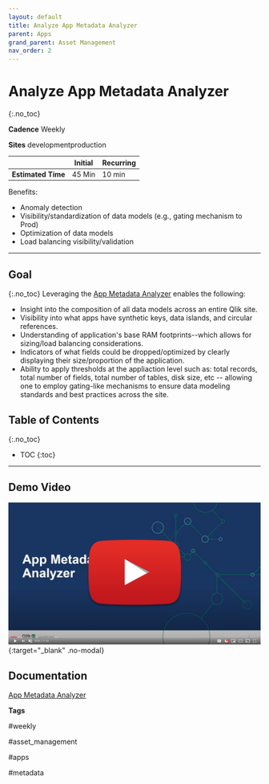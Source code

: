 ```yaml
---
layout: default
title: Analyze App Metadata Analyzer
parent: Apps
grand_parent: Asset Management
nav_order: 2
---
```


# Analyze App Metadata Analyzer
{:.no_toc}

**Cadence** <span class="label cadence">Weekly</span>

**Sites** <span class="label dev">development</span><span class="label prod">production</span>

|                                  		          | Initial | Recurring |
|---------------------------------------------------------|---------|------------|
| <i class="far fa-clock fa-sm"></i> **Estimated Time**   | 45 Min  | 10 min     |

Benefits:

  - Anomaly detection
  - Visibility/standardization of data models (e.g., gating mechanism to Prod)
  - Optimization of data models
  - Load balancing visibility/validation
  
-------------------------

## Goal
{:.no_toc}
Leveraging the [App Metadata Analyzer](../../tooling/app_metadata_analyzer.md) enables the following:
  - Insight into the composition of all data models across an entire Qlik site.
  - Visibility into what apps have synthetic keys, data islands, and circular references.
  - Understanding of application's base RAM footprints--which allows for sizing/load balancing considerations.
  - Indicators of what fields could be dropped/optimized by clearly displaying their size/proportion of the application.
  - Ability to apply thresholds at the appliaction level such as: total records, total number of fields, total number of tables, disk size, etc -- allowing one to employ gating-like mechanisms to ensure data modeling standards and best practices across the site.

## Table of Contents
{:.no_toc}

* TOC
{:toc}
-------------------------

## Demo Video

[![App Metadata Analyzer Demo](images/ama_video_screenshot.png)](https://youtu.be/M6qluodkjWQ "App Metadata Analyzer Demo"){:target="_blank" .no-modal}

## Documentation

[App Metadata Analyzer](../../tooling/app_metadata_analyzer.md)

**Tags**

#weekly

#asset_management

#apps

#metadata

&nbsp;
